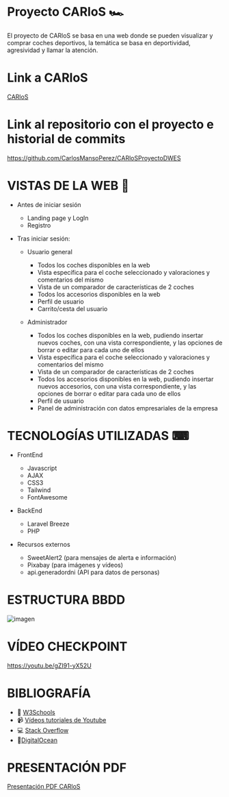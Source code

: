 # Proyecto CARloS 🏎
El proyecto de CARloS se basa en una web donde se pueden visualizar y comprar coches deportivos, la temática se basa en deportividad, agresividad y llamar la atención.

# Link a CARloS
[CARloS](http://carlosmanso.es)

# Link al repositorio con el proyecto e historial de commits
https://github.com/CarlosMansoPerez/CARloSProyectoDWES

# VISTAS DE LA WEB 👀

  - Antes de iniciar sesión  
    - Landing page y LogIn
    - Registro

  - Tras iniciar sesión:
    - Usuario general
      - Todos los coches disponibles en la web
      - Vista específica para el coche seleccionado y valoraciones y comentarios del mismo
      - Vista de un comparador de características de 2 coches
      - Todos los accesorios disponibles en la web
      - Perfil de usuario
      - Carrito/cesta del usuario

    - Administrador
      - Todos los coches disponibles en la web, pudiendo insertar nuevos coches, con una vista correspondiente,
        y las opciones de borrar o editar para cada uno de ellos
      - Vista específica para el coche seleccionado y valoraciones y comentarios del mismo
      - Vista de un comparador de características de 2 coches
      - Todos los accesorios disponibles en la web, pudiendo insertar nuevos accesorios, con una vista correspondiente,
        y las opciones de borrar o editar para cada uno de ellos
      - Perfil de usuario
      - Panel de administración con datos empresariales de la empresa
  
 # TECNOLOGÍAS UTILIZADAS ⌨
 
  - FrontEnd
    - Javascript
    - AJAX
    - CSS3
    - Tailwind
    - FontAwesome
      
  - BackEnd
    - Laravel Breeze
    - PHP

  - Recursos externos 
    - SweetAlert2 (para mensajes de alerta e información)
    - Pixabay (para imágenes y vídeos)
    - api.generadordni (API para datos de personas)


 # ESTRUCTURA BBDD
![imagen](https://github.com/CarlosMansoPerez/ProyectoCARloS/assets/91953208/1fcd14ef-775d-490c-8066-541c5b377594)

 # VÍDEO CHECKPOINT 
 https://youtu.be/gZI91-yX52U

 # BIBLIOGRAFÍA 
- 📗 [W3Schools](https://www.w3schools.com/)
- 📹 [Vídeos tutoriales de Youtube](https://www.youtube.com/)
- 💻 [Stack Overflow](https://stackoverflow.com/)
- 📖[DigitalOcean](https://digitalocean.com/)

# PRESENTACIÓN PDF
[Presentación PDF CARloS](https://drive.google.com/file/d/1fBKqmRUxpo4npbnCRp1cImQxDU7_BMMn/view?usp=drive_link/)
